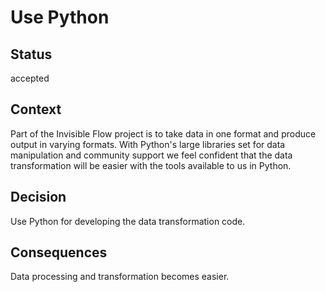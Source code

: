 # Use Python

## Status

accepted

## Context

Part of the Invisible Flow project is to take data in one format and produce output in 
varying formats.  With Python's large libraries set for data manipulation and community 
support we feel confident that the data transformation will be easier with the tools 
available to us in Python.

## Decision

Use Python for developing the data transformation code.

## Consequences

Data processing and transformation becomes easier.